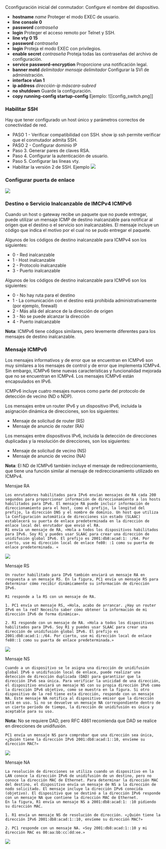 Cconfiguración inicial del conmutador:
Configure el nombre del dispositivo.
- **hostname** _name_
Proteger el modo EXEC de usuario.
- **line console 0**
- **password** _contraseña_
- **login**
Proteger el acceso remoto por Telnet y SSH.
- **line vty 0 15**
- **password** _contraseña_
- **login**
Proteja el modo EXEC con privilegios.
- **enable secret** _contraseña_
Proteja todas las contraseñas del archivo de configuración.
- **service password-encryption**
Proporcione una notificación legal.
- **banner motd** _delimitador mensaje delimitador_
Configurar la SVI de administración.
- **interface vlan 1**
- **ip address** _dirección-ip máscara-subred_
- **no shutdown**
Guarde la configuración.
- **copy running-config startup-config**
Ejemplo:
	![[config_switch.png]]
### Habilitar SSH
Hay que tener configurado un host único y parámetros correctos de conectividad de red.
- PASO 1 - Verificar compatibilidad con SSH.
	show ip ssh permite verificar que el conmutador admita SSH. 
- PASO 2 - Configurar dominio IP
- Paso 3. Generar pares de claves RSA.
- Paso 4. Configurar la autenticación de usuario.
- Paso 5. Configurar las líneas vty.
- Habilitar la versión 2 de SSH.
Ejemplo
![](/img/img_config/conf_ssh.png)
### Configurar puerta de enlace
![](/img/img_config/conf_puert_enlace.png)
### Destino o Servicio Inalcanzable de IMCPv4 ICMPv6

Cuando un host o gateway recibe un paquete que no puede entregar, puede utilizar un mensaje ICMP de destino inalcanzable para notificar al origen que el destino o el servicio son inalcanzables. El mensaje incluye un código que indica el motivo por el cual no se pudo entregar el paquete.

Algunos de los códigos de destino inalcanzable para ICMPv4 son los siguientes:

- 0 - Red inalcanzable
- 1 - Host inalcanzable
- 2 - Protocolo inalcanzable
- 3 - Puerto inalcanzable

Algunos de los códigos de destino inalcanzable para ICMPv6 son los siguientes:

- 0 - No hay ruta para el destino
- 1 - La comunicación con el destino está prohibida administrativamente (por ejemplo, firewall)
- 2 - Más allá del alcance de la dirección de origen
- 3 - No se puede alcanzar la dirección
- 4 - Puerto inalcanzable

**Nota**: ICMPv6 tiene códigos similares, pero levemente diferentes para los mensajes de destino inalcanzable.
### Mensaje ICMPv6
Los mensajes informativos y de error que se encuentran en ICMPv6 son muy similares a los mensajes de control y de error que implementa ICMPv4. Sin embargo, ICMPv6 tiene nuevas características y funcionalidad mejorada que no se encuentran en ICMPv4. Los mensajes ICMPv6 están encapsulados en IPv6.

ICMPv6 incluye cuatro mesajes nuevos como parte del protocolo de detección de vecino (ND o NDP).

Los mensajes entre un router IPv6 y un dispositivo IPv6, incluida la asignación dinámica de direcciones, son los siguientes:

- Mensaje de solicitud de router (RS)
- Mensaje de anuncio de router (RA)

Los mensajes entre dispositivos IPv6, incluida la detección de direcciones duplicadas y la resolución de direcciones, son los siguientes:

- Mensaje de solicitud de vecino (NS)
- Mensaje de anuncio de vecino (NA)

**Nota**: El ND de ICMPv6 también incluye el mensaje de redireccionamiento, que tiene una función similar al mensaje de redireccionamiento utilizado en ICMPv4.

Mensjae RA
	
	Los enrutadores habilitados para IPv6 envían mensajes de RA cada 200 segundos para proporcionar información de direccionamiento a los hosts habilitados para IPv6. El mensaje RA puede incluir información de direccionamiento para el host, como el prefijo, la longitud del prefijo, la dirección DNS y el nombre de dominio. Un host que utiliza la Configuración automática de direcciones sin estado (SLAAC) establecerá su puerta de enlace predeterminada en la dirección de enlace local del enrutador que envió el RA.
	R1 envía un mensaje de RA, «Hola a todos los dispositivos habilitados para IPv6. Soy R1 y puedes usar SLAAC para crear una dirección de unidifusión global IPv6. El prefijo es 2001:db8:acad:1: :/64. Por cierto, use mi dirección local de enlace fe80: :1 como su puerta de enlace predeterminada. «
![](/img/img_config/msj_ra.png)

Mensaje RS

	Un router habilitado para IPv6 también enviará un mensaje RA en respuesta a un mensaje RS. En la figura, PC1 envía un mensaje RS para determinar cómo recibir dinámicamente su información de dirección IPv6.

	R1 responde a la RS con un mensaje de RA.

	1. PC1 envía un mensaje RS, «Hola, acabo de arrancar. ¿Hay un router IPv6 en la red? Necesito saber cómo obtener la información de mi dirección IPv6 de forma dinámica».

	2. R1 responde con un mensaje de RA. «Hola a todos los dispositivos habilitados para IPv6. Soy R1 y puedes usar SLAAC para crear una dirección de unidifusión global IPv6. El prefijo es 2001:db8:acad:1::/64. Por cierto, use mi dirección local de enlace fe80::1 como su puerta de enlace predeterminada.»

![](/img/img_config/msj_rs.png)

Mensaje NS

	Cuando a un dispositivo se le asigna una dirección de unidifusión global IPv6 o unidifusión local de enlace, puede realizar una detección de dirección duplicada (DAD) para garantizar que la dirección IPv6 sea única. Para verificar la unicidad de una dirección, el dispositivo enviará un mensaje NS con su propia dirección IPv6 como la dirección IPv6 objetivo, como se muestra en la figura. Si otro dispositivo de la red tiene esta dirección, responde con un mensaje NA. Este mensaje NA notifica al dispositivo emisor que la dirección está en uso. Si no se devuelve un mensaje NA correspondiente dentro de un cierto período de tiempo, la dirección de unidifusión es única y aceptable para su uso. 
**Nota:** No se requiere DAD, pero RFC 4861 recomienda que DAD se realice en direcciones de unidifusión.

	PC1 envía un mensaje NS para comprobar que una dirección sea única, «¿Quién tiene la dirección IPv6 2001:db8:acad:1::10, envíeme su dirección MAC?»
![](/img/img_config/msj_ns.png)

Mensaje NA

	La resolución de direcciones se utiliza cuando un dispositivo en la LAN conoce la dirección IPv6 de unidifusión de un destino, pero no conoce la dirección MAC de Ethernet. Para determinar la dirección MAC del destino, el dispositivo envía un mensaje de NS a la dirección de nodo solicitado. El mensaje incluye la dirección IPv6 conocida (objetivo). El dispositivo que se destinó a la dirección IPv6 responde con un mensaje NA que contiene la dirección MAC de Ethernet. 
	En la figura, R1 envía un mensaje NS a 2001:db8:acad:1: :10 pidiendo su dirección MAC.

	1. R1 envía un mensaje NS de resolución de dirección. «¿Quién tiene la dirección IPv6 2001:db8:acad:1::10, envíeme su dirección MAC?»

	2. PC1 responde con un mensaje NA. «Soy 2001:db8:acad:1::10 y mi dirección MAC es 00:aa:bb:cc:dd:ee.»
![](/img/img_config/msj_na.png)
	 



